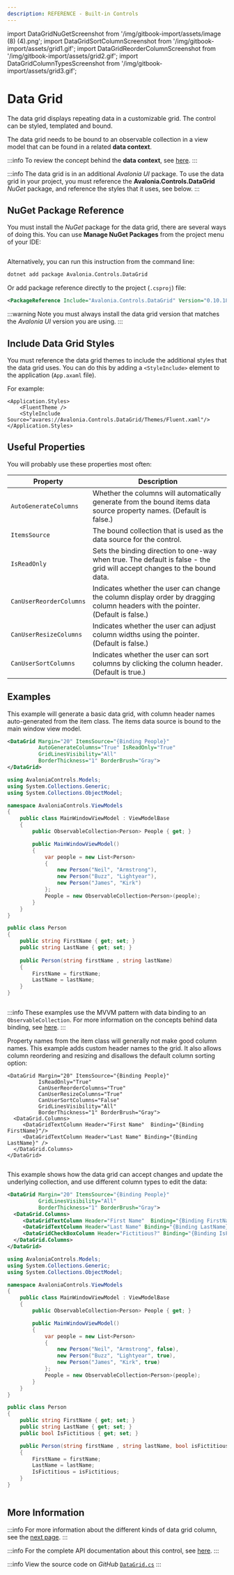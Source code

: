 ```yaml
---
description: REFERENCE - Built-in Controls
---
```


import DataGridNuGetScreenshot from '/img/gitbook-import/assets/image (8) (4).png';
import DataGridSortColumnScreenshot from '/img/gitbook-import/assets/grid1.gif';
import DataGridReorderColumnScreenshot from '/img/gitbook-import/assets/grid2.gif';
import DataGridColumnTypesScreenshot from '/img/gitbook-import/assets/grid3.gif';

# Data Grid

The data grid displays repeating data in a customizable grid. The control can be styled, templated and bound.&#x20;

The data grid needs to be bound to an observable collection in a view model that can be found in a related **data context**.&#x20;

:::info
To review the concept behind the **data context**, see [here](../../../basics/data/data-binding/data-context).
:::

:::info
The data grid is in an additional _Avalonia UI_ package. To use the data grid in your project, you must reference the **Avalonia.Controls.DataGrid** _NuGet_ package, and reference the styles that it uses, see below.&#x20;
:::

## NuGet Package Reference

You must install the _NuGet_ package for the data grid, there are several ways of doing this. You can use **Manage NuGet Packages** from the project menu of your IDE:

<img src={DataGridNuGetScreenshot} alt="" />

Alternatively, you can run this instruction from the command line:

```bash
dotnet add package Avalonia.Controls.DataGrid
```

Or add package reference directly to the project (`.csproj`) file:

```xml
<PackageReference Include="Avalonia.Controls.DataGrid" Version="0.10.18" />
```

:::warning
Note you must always install the data grid version that matches the _Avalonia UI_ version you are using.
:::

## Include Data Grid Styles&#x20;

You must reference the data grid themes to include the additional styles that the data grid uses. You can do this by adding a `<StyleInclude>` element to the application (`App.axaml` file).

For example:

```markup
<Application.Styles>
    <FluentTheme />
    <StyleInclude Source="avares://Avalonia.Controls.DataGrid/Themes/Fluent.xaml"/>
</Application.Styles>
```

## Useful Properties

You will probably use these properties most often:

| Property                | Description                                                                                                                     |
| ----------------------- | ------------------------------------------------------------------------------------------------------------------------------- |
| `AutoGenerateColumns`   | Whether the columns will automatically generate from the bound items data source property names. (Default is false.)            |
| `ItemsSource`           | The bound collection that is used as the data source for the control.                                                           |
| `IsReadOnly`            | Sets the binding direction to one-way when true. The default is false - the grid will accept changes to the bound data.         |
| `CanUserReorderColumns` | Indicates whether the user can change the column display order by dragging column headers with the pointer. (Default is false.) |
| `CanUserResizeColumns`  | Indicates whether the user can adjust column widths using the pointer. (Default is false.)                                      |
| `CanUserSortColumns`    | Indicates whether the user can sort columns by clicking the column header. (Default is true.)                                   |

## Examples

This example will generate a basic data grid, with column header names auto-generated from the item class. The items data source is bound to the main window view model.&#x20;

```xml
<DataGrid Margin="20" ItemsSource="{Binding People}" 
          AutoGenerateColumns="True" IsReadOnly="True" 
          GridLinesVisibility="All"
          BorderThickness="1" BorderBrush="Gray">
</DataGrid>
```

```csharp title='C# View Model'
using AvaloniaControls.Models;
using System.Collections.Generic;
using System.Collections.ObjectModel;

namespace AvaloniaControls.ViewModels
{
    public class MainWindowViewModel : ViewModelBase
    {
        public ObservableCollection<Person> People { get; }

        public MainWindowViewModel()
        {
            var people = new List<Person> 
            {
                new Person("Neil", "Armstrong"),
                new Person("Buzz", "Lightyear"),
                new Person("James", "Kirk")
            };
            People = new ObservableCollection<Person>(people);
        }
    }
}
```

```csharp title='C# Item Class'
public class Person
{
    public string FirstName { get; set; }
    public string LastName { get; set; }
    
    public Person(string firstName , string lastName)
    {
        FirstName = firstName;
        LastName = lastName;
    }
}
```

<img src={DataGridSortColumnScreenshot} alt="" />

:::info
These examples use the MVVM pattern with data binding to an `ObservableCollection`. For more information on the concepts behind data binding, see [here](../../../basics/data/data-binding).
:::

Property names from the item class will generally not make good column names. This example adds custom header names to the grid. It also allows column reordering and resizing and disallows the default column sorting option:

```markup
<DataGrid Margin="20" ItemsSource="{Binding People}"
          IsReadOnly="True"
          CanUserReorderColumns="True"
          CanUserResizeColumns="True"
          CanUserSortColumns="False"
          GridLinesVisibility="All"
          BorderThickness="1" BorderBrush="Gray">
  <DataGrid.Columns>
     <DataGridTextColumn Header="First Name"  Binding="{Binding FirstName}"/>
     <DataGridTextColumn Header="Last Name" Binding="{Binding LastName}" />
  </DataGrid.Columns>
</DataGrid>
```

<img src={DataGridReorderColumnScreenshot} alt="" />

This example shows how the data grid can accept changes and update the underlying collection, and use different column types to edit the data:

```xml
<DataGrid Margin="20" ItemsSource="{Binding People}"        
          GridLinesVisibility="All"
          BorderThickness="1" BorderBrush="Gray">
  <DataGrid.Columns>
     <DataGridTextColumn Header="First Name"  Binding="{Binding FirstName}"/>
     <DataGridTextColumn Header="Last Name" Binding="{Binding LastName}" />
     <DataGridCheckBoxColumn Header="Fictitious?" Binding="{Binding IsFictitious}" />
  </DataGrid.Columns>
</DataGrid>
```

```csharp title='C# View Model'
using AvaloniaControls.Models;
using System.Collections.Generic;
using System.Collections.ObjectModel;

namespace AvaloniaControls.ViewModels
{
    public class MainWindowViewModel : ViewModelBase
    {
        public ObservableCollection<Person> People { get; }

        public MainWindowViewModel()
        {
            var people = new List<Person> 
            {
                new Person("Neil", "Armstrong", false),
                new Person("Buzz", "Lightyear", true),
                new Person("James", "Kirk", true)
            };
            People = new ObservableCollection<Person>(people);
        }
    }
}
```

```csharp title='C# Item Class'
public class Person
{
    public string FirstName { get; set; }
    public string LastName { get; set; }
    public bool IsFictitious { get; set; }

    public Person(string firstName , string lastName, bool isFictitious)
    {
        FirstName = firstName;
        LastName = lastName;
        IsFictitious = isFictitious;
    }
}
```

<img src={DataGridColumnTypesScreenshot} alt="" />

## More Information

:::info
For more information about the different kinds of data grid column, see the [next page](datagridcolumns.md).
:::

:::info
For the complete API documentation about this control, see [here](http://reference.avaloniaui.net/api/Avalonia.Controls/DataGrid/).
:::

:::info
View the source code on _GitHub_ [`DataGrid.cs`](https://github.com/AvaloniaUI/Avalonia/blob/master/src/Avalonia.Controls.DataGrid/DataGrid.cs)
:::
